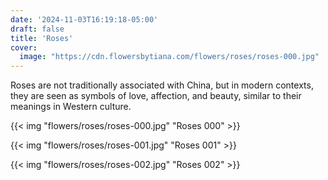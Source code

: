 ```yaml
---
date: '2024-11-03T16:19:18-05:00'
draft: false
title: 'Roses'
cover:
  image: "https://cdn.flowersbytiana.com/flowers/roses/roses-000.jpg"
---
```


Roses are not traditionally associated with China, but in modern contexts, they are seen as symbols of love, affection, and beauty, similar to their meanings in Western culture.

{{< img "flowers/roses/roses-000.jpg" "Roses 000" >}}

{{< img "flowers/roses/roses-001.jpg" "Roses 001" >}}

{{< img "flowers/roses/roses-002.jpg" "Roses 002" >}}